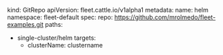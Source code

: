 kind: GitRepo
apiVersion: fleet.cattle.io/v1alpha1
metadata:
  name: helm
  namespace: fleet-default
spec:
  repo: https://github.com/mrolmedo/fleet-examples.git
  paths:
  - single-cluster/helm
  targets:
    - clusterName: clustername
